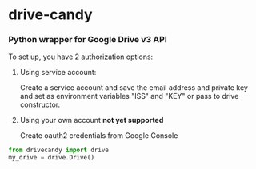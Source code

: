 # drive-candy 
### Python wrapper for Google Drive v3 API
To set up, you have 2 authorization options:
1. Using service account: 

   Create a service account and save the email address and private key and set as environment variables "ISS" and "KEY" or pass to drive constructor.
2. Using your own account **not yet supported**

   Create oauth2 credentials from Google Console
```python
from drivecandy import drive
my_drive = drive.Drive()
```